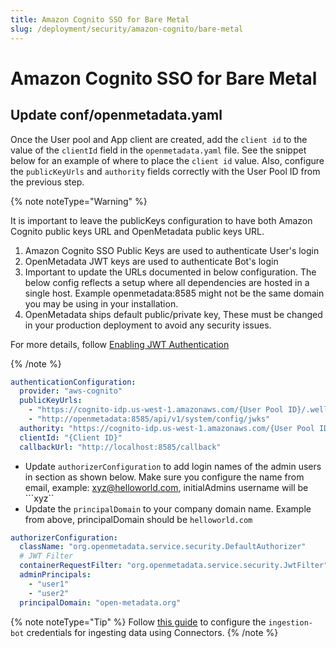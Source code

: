 ```yaml
---
title: Amazon Cognito SSO for Bare Metal
slug: /deployment/security/amazon-cognito/bare-metal
---
```


# Amazon Cognito SSO for Bare Metal

## Update conf/openmetadata.yaml

Once the User pool and App client are created, add the `client id` to the value of the `clientId` field in the
`openmetadata.yaml` file. See the snippet below for an example of where to place the `client id` value. Also, configure the
`publicKeyUrls` and `authority` fields correctly with the User Pool ID from the previous step.

{% note noteType="Warning" %}

It is important to leave the publicKeys configuration to have both Amazon Cognito public keys URL and OpenMetadata public keys URL. 

1. Amazon Cognito SSO Public Keys are used to authenticate User's login
2. OpenMetadata JWT keys are used to authenticate Bot's login
3. Important to update the URLs documented in below configuration. The below config reflects a setup where all dependencies are hosted in a single host. Example openmetadata:8585 might not be the same domain you may be using in your installation.
4. OpenMetadata ships default public/private key, These must be changed in your production deployment to avoid any security issues.

For more details, follow [Enabling JWT Authentication](deployment/security/enable-jwt-tokens)

{% /note %}


```yaml
authenticationConfiguration:
  provider: "aws-cognito"
  publicKeyUrls:
    - "https://cognito-idp.us-west-1.amazonaws.com/{User Pool ID}/.well-known/jwks.json"
    - "http://openmetadata:8585/api/v1/system/config/jwks"
  authority: "https://cognito-idp.us-west-1.amazonaws.com/{User Pool ID}"
  clientId: "{Client ID}"
  callbackUrl: "http://localhost:8585/callback"
```

- Update `authorizerConfiguration` to add login names of the admin users in  section as shown below. Make sure you configure the name from email, example: xyz@helloworld.com, initialAdmins username will be ```xyz``
- Update the `principalDomain` to your company domain name.  Example from above, principalDomain should be ```helloworld.com```


```yaml
authorizerConfiguration:
  className: "org.openmetadata.service.security.DefaultAuthorizer"
  # JWT Filter
  containerRequestFilter: "org.openmetadata.service.security.JwtFilter"
  adminPrincipals:
    - "user1"
    - "user2"
  principalDomain: "open-metadata.org"
```

{% note noteType="Tip" %}
 Follow [this guide](/how-to-guides/admin-guide/bots) to configure the `ingestion-bot` credentials for ingesting data using Connectors.
{% /note %}
